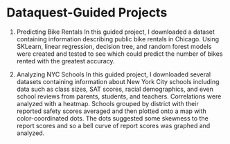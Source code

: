 # Dataquest-Guided Projects

1. Predicting Bike Rentals
     In this guided project, I downloaded a dataset containing information describing public bike rentals in Chicago. Using SKLearn, linear regression, decision tree, and random forest models were created and tested to see which could predict the number of bikes rented with the greatest accuracy.
  
2. Analyzing NYC Schools
    In this guided project, I downloaded several datasets containing information about New York City schools including data such as class sizes, SAT scores, racial demographics, and even school reviews from parents, students, and teachers. Correlations were analyzed with a heatmap. Schools grouped by district with their reported safety scores averaged and then plotted onto a map with color-coordinated dots. The dots suggested some skewness to the report scores and so a bell curve of report scores was graphed and analyzed.
    
    
